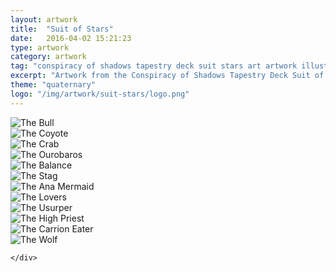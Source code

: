 ```yaml
---
layout: artwork
title:  "Suit of Stars"
date:   2016-04-02 15:21:23
type: artwork
category: artwork
tag: "conspiracy of shadows tapestry deck suit stars art artwork illustration"
excerpt: "Artwork from the Conspiracy of Shadows Tapestry Deck Suit of Stars, a themed take on the traditional tarot deck."
theme: "quaternary"
logo: "/img/artwork/suit-stars/logo.png"
---
```

<div class="image-container">
	<div class="wrapper">
		<section class="artwork">
			<img src="/img/artwork/suit-stars/01-theBull.jpg" alt="The Bull"/>		
		</section>
		<section class="artwork">
			<img src="/img/artwork/suit-stars/02-theCoyote.jpg" alt="The Coyote"/>		
		</section>
		<section class="artwork">
			<img src="/img/artwork/suit-stars/03-theCrab.jpg" alt="The Crab"/>		
		</section>
		<section class="artwork">
			<img src="/img/artwork/suit-stars/04-theOurobaros.jpg" alt="The Ourobaros"/>		
		</section>
		<section class="artwork">
			<img src="/img/artwork/suit-stars/05-theBalance.jpg" alt="The Balance"/>		
		</section>
		<section class="artwork">
			<img src="/img/artwork/suit-stars/06-theStag.jpg" alt="The Stag"/>		
		</section>
		<section class="artwork">
			<img src="/img/artwork/suit-stars/07-theMermaid.jpg" alt="The Ana Mermaid"/>		
		</section>
		<section class="artwork">
			<img src="/img/artwork/suit-stars/08-theLovers.jpg" alt="The Lovers"/>		
		</section>
		<section class="artwork">
			<img src="/img/artwork/suit-stars/09-theUsurper.jpg" alt="The Usurper"/>		
		</section>
		<section class="artwork">
			<img src="/img/artwork/suit-stars/10-theHighPriest.jpg" alt="The High Priest"/>		
		</section>
		<section class="artwork">
			<img src="/img/artwork/suit-stars/11-theCarrionEater.jpg" alt="The Carrion Eater"/>		
		</section>
		<section class="artwork">
			<img src="/img/artwork/suit-stars/12-theWolf.jpg" alt="The Wolf"/>		
		</section>

	</div>
</div>